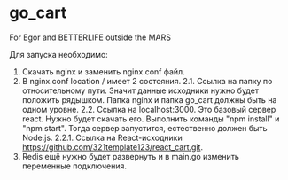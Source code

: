 # go_cart
For Egor and BETTERLIFE outside the MARS

Для запуска необходимо:
1. Скачать nginx и заменить nginx.conf файл.
2. В nginx.conf location / имеет 2 состояния.
  2.1. Ссылка на папку по относительному пути. Значит данные исходники нужно будет положить рядышком. Папка nginx и папка go_cart должны быть на одном уровне.
  2.2. Ссылка на localhost:3000. Это базовый сервер react. Нужно будет скачать его. Выполнить команды "npm install" и "npm start". Тогда сервер запустится, естественно должен быть Node.js.
  2.2.1. Ссылка на React-исходники https://github.com/321template123/react_cart.git.
3. Redis ещё нужно будет развернуть и в main.go изменить переменные подключения.
